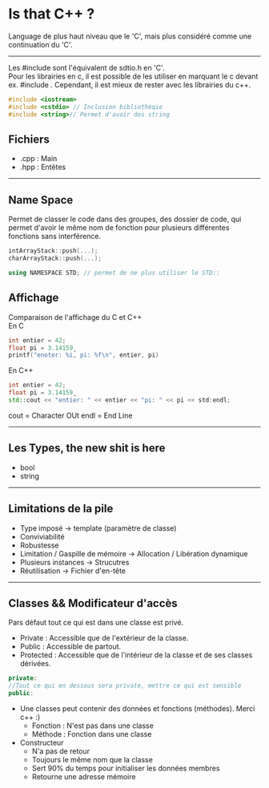 # **Is that C++  ?**

Language de plus haut niveau que le 'C', mais plus considéré comme une continuation du 'C'.

---

Les #include <iostream> sont l'équivalent de sdtio.h en 'C'.   
Pour les librairies en c, il est possible de les utiliser en marquant le c devant ex. #include <cstdio0>. Cependant, il est mieux de rester avec les librairies du c++.   
```C++
#include <iostream>
#include <cstdio> // Inclusion bibliothèqie
#include <string>// Permet d'avoir des string 
```

## **Fichiers**
- .cpp : Main
- .hpp : Entêtes
---

## **Name Space**
Permet de classer le code dans des groupes, des dossier de code, qui permet d'avoir le même nom de fonction pour plusieurs différentes fonctions sans interférence.

```C++
intArrayStack::push(...);
charArrayStack::push(...);

using NAMESPACE STD; // permet de ne plus utiliser le STD::
```

## **Affichage**

Comparaison de l'affichage du C et C++   
En C
```C
int entier = 42;
float pi = 3.14159¸
printf("enoter: %i, pi: %f\n", entier, pi)

```
En C++
```C++
int entier = 42;
float pi = 3.14159¸
std::cout << "entier: " << entier << "pi: " << pi << std:endl;
```
cout = Character OUt
endl = End Line


---

## **Les Types, the new shit is here**
- bool
- string

---

## **Limitations de la pile**

- Type imposé -> template (paramètre de classe)
- Conviviabilité
- Robustesse
- Limitation / Gaspille de mémoire  -> Allocation / Libération dynamique
- Plusieurs instances -> Strucutres
- Réutilisation -> Fichier d'en-tête

---

## **Classes && Modificateur d'accès**
Pars défaut tout ce qui est dans une classe est privé.
- Private : Accessible que de l'extérieur de la classe.
- Public : Accessible de partout.
- Protected : Accessible que de l'intérieur de la classe et de ses classes dérivées.
```c++
private:
//Tout ce qui en dessous sera private, mettre ce qui est sensible
public:
```
- Une classes peut contenir des données et fonctions (méthodes). Merci c++ :)
    - Fonction : N'est pas dans une classe
    - Méthode : Fonction dans une classe
- Constructeur
    - N'a pas de retour
    - Toujours le même nom que la classe
    - Sert 90% du temps pour initialiser les données membres
    - Retourne une adresse mémoire